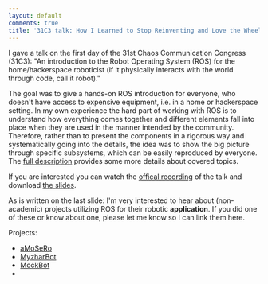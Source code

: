 ```yaml
---
layout: default
comments: true
title: '31C3 talk: How I Learned to Stop Reinventing and Love the Wheels or having FUN with (home/hackerspace) robotics'
---
```


I gave a talk on the first day of the 31st Chaos Communication Congress (31C3):
\"An introduction to the Robot Operating System (ROS) for the home/hackerspace roboticist (if it physically interacts with the world through code, call it robot).\"

The goal was to give a hands-on ROS introduction for everyone, who doesn\'t have access to expensive equipment, i.e. in a home or hackerspace setting.
In my own experience the hard part of working with ROS is to understand how everything comes together and different elements fall into place when they are used in the manner intended by the community.
Therefore, rather than to present the components in a rigorous way and systematically going into the details, the idea was to show the big picture through specific subsystems, which can be easily reproduced by everyone.
The [full description](http://events.ccc.de/congress/2014/Fahrplan/events/6077.html) provides some more details about covered topics.

If you are interested you can watch the [offical recording](http://media.ccc.de/browse/congress/2014/31c3_-_6077_-_en_-_saal_6_-_201412271600_-_how_i_learned_to_stop_reinventing_and_love_the_wheels_-_andreas_bihlmaier.html) of the talk and download [the slides](http://events.ccc.de/congress/2014/Fahrplan/system/attachments/2497/original/How_I_Learned_to_Stop_Reinventing_and_Love_the_Wheels-bihlmaier-expanded.pdf).

As is written on the last slide: I\'m very interested to hear about (non-academic) projects utilizing ROS for their robotic **application**.
If you did one of these or know about one, please let me know so I can link them here.

Projects:

* [aMoSeRo](http://defendtheplanet.net/category/myrobots/amosero-myrobots/)
* [MyzharBot](http://myzharbot.robot-home.it/blog/)
* [MockBot](https://github.com/mockbot/MockBot)
* 
